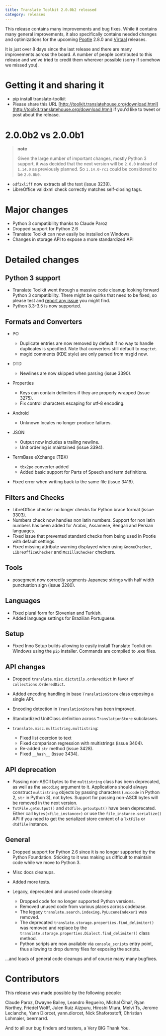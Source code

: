 ```yaml
---
title: Translate Toolkit 2.0.0b2 released
category: releases
---
```


This release contains many improvements and bug fixes. While it contains many
general improvements, it also specifically contains needed changes and
optimizations for the upcoming [Pootle](http://pootle.translatehouse.org/)
2.8.0 and [Virtaal](http://virtaal.translatehouse.org) releases.

It is just over 8 days since the last release and there are many improvements
across the board. A number of people contributed to this release and we've
tried to credit them wherever possible (sorry if somehow we missed you).


Getting it and sharing it
=========================
- pip install translate-toolkit
- Please share this URL
  [http://toolkit.translatehouse.org/download.html](http://toolkit.translatehouse.org/download.html)
  if you'd like to tweet or post about the release.


2.0.0b2 vs 2.0.0b1
==================

> **note**
>
> Given the large number of important changes, mostly Python 3 support,
> it was decided that the next version will be `2.0.0` instead of
> `1.14.0` as previously planned. So `1.14.0-rc1` could be considered to
> be `2.0.0b0`.


- `odf2xliff` now extracts all the text (issue 3239).
- LibreOffice validxml check correctly matches self-closing tags.


Major changes
=============

- Python 3 compatibility thanks to Claude Paroz
- Dropped support for Python 2.6
- Translate Toolkit can now easily be installed on Windows
- Changes in storage API to expose a more standardized API


Detailed changes
================

Python 3 support
----------------

- Translate Toolkit went through a massive code cleanup looking forward Python
  3 compatibility. There might be quirks that need to be fixed, so please test
  and [report any issue](https://github.com/translate/translate/issues/new)
  you might find.
- Python 3.3-3.5 is now supported.


Formats and Converters
----------------------

- PO

  - Duplicate entries are now removed by default if no way to handle
    duplicates is specified. Note that converters still default to ``msgctxt``.
  - msgid comments (KDE style) are only parsed from msgid now.

- DTD
  - Newlines are now skipped when parsing (issue 3390).

- Properties

  - Keys can contain delimiters if they are properly wrapped (issue 3275).
  - Fix control characters escaping for utf-8 encoding.

- Android

  - Unknown locales no longer produce failures.

- JSON

  - Output now includes a trailing newline.
  - Unit ordering is maintained (issue 3394).

- TermBase eXchange (TBX)
  - `tbx2po` converter added
  - Added basic support for Parts of Speech and term definitions.

-   Fixed error when writing back to the same file (issue 3419).


Filters and Checks
------------------

- LibreOffice checker no longer checks for Python brace format (issue 3303).
- Numbers check now handles non latin numbers. Support for non latin numbers
  has been added for Arabic, Assamese, Bengali and Persian languages.
- Fixed issue that prevented standard checks from being used in Pootle with
  default settings.
- Fixed missing attribute warning displayed when using `GnomeChecker`,
  `LibreOfficeChecker` and `MozillaChecker` checkers.


Tools
-----

- posegment now correctly segments Japanese strings with half width punctuation
  sign (issue 3280).


Languages
---------

- Fixed plural form for Slovenian and Turkish.
- Added language settings for Brazilian Portuguese.


Setup
-----

- Fixed Inno Setup builds allowing to easily install Translate Toolkit on
  Windows using the `pip` installer. Commands are compiled to .exe files.


API changes
-----------

- Dropped `translate.misc.dictutils.ordereddict` in favor of
  `collections.OrderedDict`.
- Added encoding handling in base `TranslationStore` class exposing a single
  API.
- Encoding detection in `TranslationStore` has been improved.
- Standardized UnitClass definition across `TranslationStore` subclasses.
- `translate.misc.multistring.multistring`:

  - Fixed list coercion to text
  - Fixed comparison regression with multistrings (issue 3404).
  - Re-added `str` method (issue 3428).
  - Fixed `__hash__` (issue 3434).


API deprecation
---------------

- Passing non-ASCII bytes to the `multistring` class has been deprecated, as
  well as the `encoding` argument to it.
  Applications should always construct `multistring` objects by passing
  characters (`unicode` in Python 2, `str` in Python 3), not bytes. Support
  for passing non-ASCII bytes will be removed in the next version.
- `TxtFile.getoutput()` and `dtdfile.getoutput()` have been deprecated.
  Either call `bytes(<file_instance>)` or use the
  `file_instance.serialize()` API if you need to get the serialized store
  content of a `TxtFile` or `dtdfile` instance.


General
-------

- Dropped support for Python 2.6 since it is no longer supported by the Python
  Foundation. Sticking to it was making us difficult to maintain code while we
  move to Python 3.
- Misc docs cleanups.
- Added more tests.
- Legacy, deprecated and unused code cleansing:

  - Dropped code for no longer supported Python versions.
  - Removed unused code from various places across codebase.
  - The legacy `translate.search.indexing.PyLuceneIndexer1` was removed.
  - The deprecated `translate.storage.properties.find_delimiter()` was
    removed and replace by the
    `translate.storage.properties.Dialect.find_delimiter()` class method.
  - Python scripts are now available via `console_scripts` entry point, thus
    allowing to drop dummy files for exposing the scripts.


...and loads of general code cleanups and of course many many bugfixes.


Contributors
============

This release was made possible by the following people:

Claude Paroz, Dwayne Bailey, Leandro Regueiro, Michal Čihař, Ryan Northey,
Friedel Wolff, Julen Ruiz Aizpuru, Hiroshi Miura, Melvi Ts, Jerome Leclanche,
Yann Diorcet, yann.diorcet, Nick Shaforostoff, Christian Lohmaier, beernarrd.

And to all our bug finders and testers, a Very BIG Thank You.
